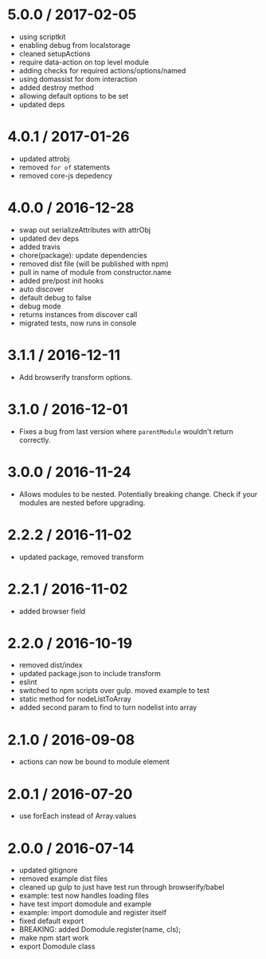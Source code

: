 5.0.0 / 2017-02-05
==================

  * using scriptkit
  * enabling debug from localstorage
  * cleaned setupActions
  * require data-action on top level module
  * adding checks for required actions/options/named
  * using domassist for dom interaction
  * added destroy method
  * allowing default options to be set
  * updated deps

4.0.1 / 2017-01-26
==================

  * updated attrobj
  * removed `for of` statements
  * removed core-js depedency

4.0.0 / 2016-12-28
==================

  * swap out serializeAttributes with attrObj
  * updated dev deps
  * added travis
  * chore(package): update dependencies
  * removed dist file (will be published with npm)
  * pull in name of module from constructor.name
  * added pre/post init hooks
  * auto discover
  * default debug to false
  * debug mode
  * returns instances from discover call
  * migrated tests, now runs in console

3.1.1 / 2016-12-11
==================

  * Add browserify transform options.

3.1.0 / 2016-12-01
==================

  * Fixes a bug from last version where `parentModule` wouldn't return correctly.

3.0.0 / 2016-11-24
==================

  * Allows modules to be nested. Potentially breaking change. Check if your modules are nested before upgrading.


2.2.2 / 2016-11-02
==================

  * updated package, removed transform

2.2.1 / 2016-11-02
==================

  * added browser field

2.2.0 / 2016-10-19
==================

  * removed dist/index
  * updated package.json to include transform
  * eslint
  * switched to npm scripts over gulp. moved example to test
  * static method for nodeListToArray
  * added second param to find to turn nodelist into array

2.1.0 / 2016-09-08
==================

  * actions can now be bound to module element

2.0.1 / 2016-07-20
==================

  * use forEach instead of Array.values

2.0.0 / 2016-07-14
==================

  * updated gitignore
  * removed example dist files
  * cleaned up gulp to just have test run through browserify/babel
  * example: test now handles loading files
  * have test import domodule and example
  * example: import domodule and register itself
  * fixed default export
  * BREAKING: added Domodule.register(name, cls);
  * make npm start work
  * export Domodule class
